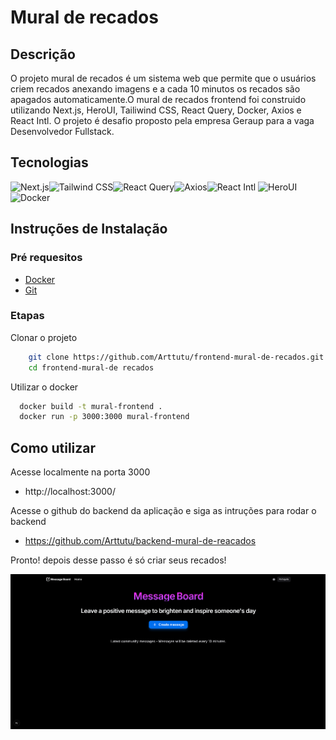 # Mural de recados

## Descrição

O projeto mural de recados é um sistema web que permite que o usuários criem recados anexando imagens e a cada 10 minutos os recados são apagados automaticamente.O mural de recados frontend foi construido utilizando Next.js, HeroUI, Tailiwind CSS, React Query, Docker, Axios e React Intl. O projeto é desafio proposto pela empresa Geraup para a vaga Desenvolvedor Fullstack.

## Tecnologias

![Next.js](https://img.shields.io/badge/Next.js-000000?style=for-the-badge&logo=next.js&logoColor=white)![Tailwind CSS](https://img.shields.io/badge/Tailwind_CSS-06B6D4?style=for-the-badge&logo=tailwindcss&logoColor=white)![React Query](https://img.shields.io/badge/React_Query-FF4154?style=for-the-badge&logo=reactquery&logoColor=white)![Axios](https://img.shields.io/badge/Axios-5A29E4?style=for-the-badge&logo=axios&logoColor=white)![React Intl](https://img.shields.io/badge/React_Intl-262e3f?style=for-the-badge)
![HeroUI](https://img.shields.io/badge/HeroUI-7928CA?style=for-the-badge)![Docker](https://img.shields.io/badge/Docker-2496ED?style=for-the-badge&logo=docker&logoColor=white)

## Instruções de Instalação

### Pré requesitos

- [Docker](https://www.docker.com/)
- [Git](https://git-scm.com/downloads)

### Etapas

Clonar o projeto

```bash
    git clone https://github.com/Arttutu/frontend-mural-de-recados.git
    cd frontend-mural-de recados
```

Utilizar o docker

```bash
  docker build -t mural-frontend .
  docker run -p 3000:3000 mural-frontend
```

## Como utilizar

Acesse localmente na porta 3000

- http://localhost:3000/

Acesse o github do backend da aplicação e siga as intruções para rodar o backend

- https://github.com/Arttutu/backend-mural-de-reacados

Pronto! depois desse passo é só criar seus recados!

![Projeto](https://github.com/Arttutu/frontend-mural-de-recados/blob/main/image.png?raw=true)
